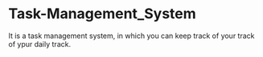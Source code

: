 # Task-Management_System
It is a task management system, in which you can keep track of your track of ypur daily track.

